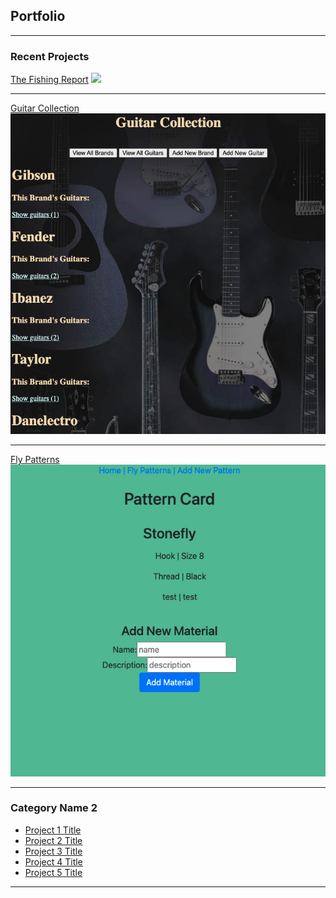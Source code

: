 ## Portfolio

---

### Recent Projects 

[The Fishing Report](/fishing_report_page.md)
<img src="images/Animated GIF-downsized.gif ?raw=true"/>

---
[Guitar Collection](/guitar_collection_page.md)
<img src="images/Screen Shot 2021-03-17 at 5.41.54 PM.png?raw=true"/>

---
[Fly Patterns](/fly_patterns_page.md)
<img src="images/Screen Shot 2021-03-17 at 5.43.54 PM.png?raw=true"/>

---

### Category Name 2

- [Project 1 Title](http://example.com/)
- [Project 2 Title](http://example.com/)
- [Project 3 Title](http://example.com/)
- [Project 4 Title](http://example.com/)
- [Project 5 Title](http://example.com/)

---
